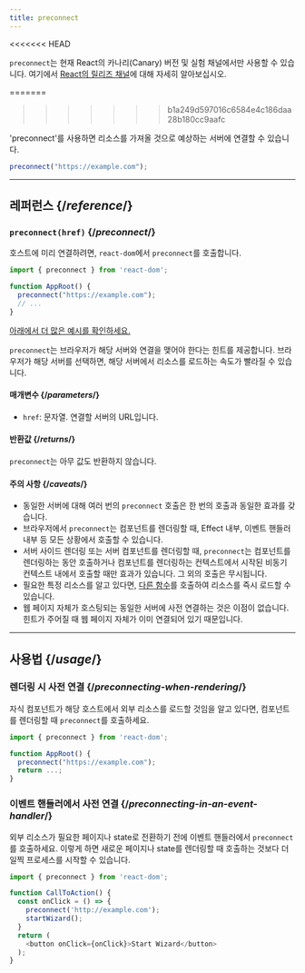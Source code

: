 ```yaml
---
title: preconnect
---
```


<<<<<<< HEAD
<Canary>

`preconnect`는 현재 React의 카나리(Canary) 버전 및 실험 채널에서만 사용할 수 있습니다. 여기에서 [React의 릴리즈 채널](/community/versioning-policy#all-release-channels)에 대해 자세히 알아보십시오.

</Canary>

=======
>>>>>>> b1a249d597016c6584e4c186daa28b180cc9aafc
<Intro>

'preconnect'를 사용하면 리소스를 가져올 것으로 예상하는 서버에 연결할 수 있습니다.

```js
preconnect("https://example.com");
```

</Intro>

<InlineToc />

---

## 레퍼런스 {/*reference*/}

### `preconnect(href)` {/*preconnect*/}

호스트에 미리 연결하려면, `react-dom`에서 `preconnect`를 호출합니다.

```js
import { preconnect } from 'react-dom';

function AppRoot() {
  preconnect("https://example.com");
  // ...
}

```

[아래에서 더 많은 예시를 확인하세요.](#usage)

`preconnect`는 브라우저가 해당 서버와 연결을 맺어야 한다는 힌트를 제공합니다. 브라우저가 해당 서버를 선택하면, 해당 서버에서 리소스를 로드하는 속도가 빨라질 수 있습니다.

#### 매개변수 {/*parameters*/}

* `href`: 문자열. 연결할 서버의 URL입니다.


#### 반환값 {/*returns*/}

`preconnect`는 아무 값도 반환하지 않습니다.

#### 주의 사항 {/*caveats*/}

* 동일한 서버에 대해 여러 번의 `preconnect` 호출은 한 번의 호출과 동일한 효과를 갖습니다.
* 브라우저에서 `preconnect`는 컴포넌트를 렌더링할 때, Effect 내부, 이벤트 핸들러 내부 등 모든 상황에서 호출할 수 있습니다.
* 서버 사이드 렌더링 또는 서버 컴포넌트를 렌더링할 때, `preconnect`는 컴포넌트를 렌더링하는 동안 호출하거나 컴포넌트를 렌더링하는 컨텍스트에서 시작된 비동기 컨텍스트 내에서 호출할 때만 효과가 있습니다. 그 외의 호출은 무시됩니다.
* 필요한 특정 리소스를 알고 있다면, [다른 함수](/reference/react-dom/#resource-preloading-apis)를 호출하여 리소스를 즉시 로드할 수 있습니다.
* 웹 페이지 자체가 호스팅되는 동일한 서버에 사전 연결하는 것은 이점이 없습니다. 힌트가 주어질 때 웹 페이지 자체가 이미 연결되어 있기 때문입니다.

---

## 사용법 {/*usage*/}

### 렌더링 시 사전 연결 {/*preconnecting-when-rendering*/}

자식 컴포넌트가 해당 호스트에서 외부 리소스를 로드할 것임을 알고 있다면, 컴포넌트를 렌더링할 때 `preconnect`를 호출하세요.

```js
import { preconnect } from 'react-dom';

function AppRoot() {
  preconnect("https://example.com");
  return ...;
}
```

### 이벤트 핸들러에서 사전 연결 {/*preconnecting-in-an-event-handler*/}

외부 리소스가 필요한 페이지나 state로 전환하기 전에 이벤트 핸들러에서 `preconnect`를 호출하세요. 이렇게 하면 새로운 페이지나 state를 렌더링할 때 호출하는 것보다 더 일찍 프로세스를 시작할 수 있습니다.

```js
import { preconnect } from 'react-dom';

function CallToAction() {
  const onClick = () => {
    preconnect('http://example.com');
    startWizard();
  }
  return (
    <button onClick={onClick}>Start Wizard</button>
  );
}
```
